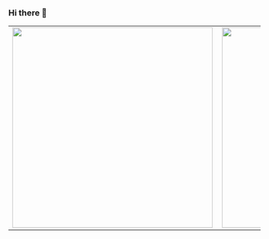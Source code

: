 ### Hi there 👋

<!--
**BiancaShizuka/BiancaShizuka** is a ✨ _special_ ✨ repository because its `README.md` (this file) appears on your GitHub profile.

Here are some ideas to get you started:

- 🔭 I’m currently working on ...
- 🌱 I’m currently learning ...
- 👯 I’m looking to collaborate on ...
- 🤔 I’m looking for help with ...
- 💬 Ask me about ...
- 📫 How to reach me: ...
- 😄 Pronouns: ...
- ⚡ Fun fact: ...
-->
<center>
<table>
  <tr>
      <td><img width="400px" align="left" src="https://github-readme-stats.vercel.app/api/top-langs/?username=BiancaShizuka&hide=html&layout=compact&theme=cobalt" /></td>
    <td><img width="400px" align="left" src="https://github-readme-stats.vercel.app/api?username=BiancaShizuka&theme=cobalt" /></td>
  </tr>   
</table>
</center>
